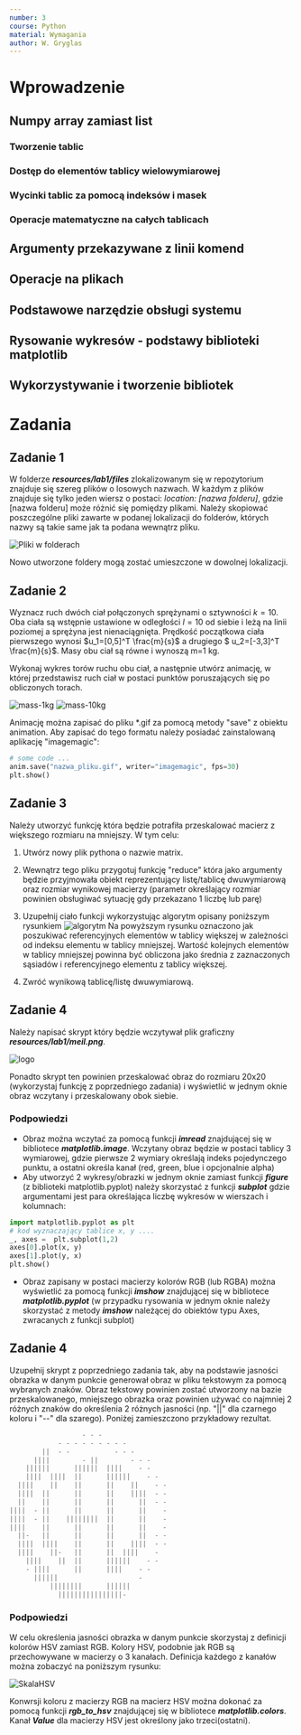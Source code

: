 ```yaml
---
number: 3
course: Python
material: Wymagania
author: W. Gryglas
---
```


# Wprowadzenie

## Numpy array zamiast list

### Tworzenie tablic

### Dostęp do elementów tablicy wielowymiarowej

### Wycinki tablic za pomocą indeksów i masek

### Operacje matematyczne na całych tablicach

## Argumenty przekazywane z linii komend

## Operacje na plikach

## Podstawowe narzędzie obsługi systemu

## Rysowanie wykresów - podstawy biblioteki matplotlib

## Wykorzystywanie i tworzenie bibliotek



# Zadania

## Zadanie 1

W folderze ***resources/lab1/files*** zlokalizowanym się w repozytorium znajduje się szereg plików o losowych nazwach. W każdym z plików znajduje się tylko jeden wiersz o postaci: *location: [nazwa folderu]*, gdzie [nazwa folderu] może różnić się pomiędzy plikami. Należy skopiować poszczególne pliki zawarte w podanej lokalizacji do folderów, których nazwy są takie same jak ta podana wewnątrz pliku. 

![Pliki w folderach](figures/python_inst02/1.png "Przykład przetworzenia") 

Nowo utworzone foldery mogą zostać umieszczone w dowolnej lokalizacji. 

## Zadanie 2

Wyznacz ruch dwóch ciał połączonych sprężynami o sztywności $k=10$. Oba ciała są wstępnie ustawione w odległości $l = 10$ od siebie i leżą na linii poziomej a sprężyna jest nienaciągnięta. Prędkość początkowa ciała pierwszego wynosi $u_1=[0,5]^T \frac{m}{s}$ a drugiego $ u_2=[-3,3]^T \frac{m}{s}$. Masy obu ciał są równe i wynoszą m=1 kg. 

Wykonaj wykres torów ruchu obu ciał, a następnie utwórz animację, w której przedstawisz ruch ciał w postaci punktów poruszających się po obliczonych torach. 

![mass-1kg](figures/python_inst03/mass1.gif "Masa m=1kg") ![mass-10kg](figures/python_inst03/mass10.gif "Masa m=10kg")

Animację można zapisać do pliku *.gif za pomocą metody "save" z obiektu animation. Aby zapisać do tego formatu należy posiadać zainstalowaną aplikację "imagemagic":

```python
# some code ...
anim.save("nazwa_pliku.gif", writer="imagemagic", fps=30)
plt.show()
```


## Zadanie 3
Należy utworzyć funkcję która będzie potrafiła przeskalować macierz z większego rozmiaru na mniejszy. W tym celu:

1. Utwórz nowy plik pythona o nazwie matrix. 
2. Wewnątrz tego pliku przygotuj funkcję "reduce" która jako argumenty będzie przyjmowała obiekt reprezentujący listę/tablicę dwuwymiarową oraz rozmiar wynikowej macierzy (parametr określający rozmiar powinien obsługiwać sytuację gdy przekazano 1 liczbę lub parę)
3. Uzupełnij ciało funkcji wykorzystując algorytm opisany poniższym rysunkiem
![algorytm](figures/python_inst02/2.png "Algorytm skalowania") 
Na powyższym rysunku oznaczono jak poszukiwać referencyjnych elementów w tablicy większej w zależności od indeksu elementu w tablicy mniejszej. Wartość kolejnych elementów w tablicy mniejszej powinna być obliczona jako średnia z zaznaczonych sąsiadów i referencyjnego elementu z tablicy większej. 

4. Zwróć wynikową tablicę/listę dwuwymiarową.


## Zadanie 4
Należy napisać skrypt który będzie wczytywał plik graficzny ***resources/lab1/meil.png***. 

![logo](https://github.com/ccfd/python_course/blob/master/resources/lab1/meil.png?raw=true "Obraz do przetworzenia") 

Ponadto skrypt ten powinien przeskalować obraz do rozmiaru 20x20 (wykorzystaj funkcję z poprzedniego zadania) i wyświetlić w jednym oknie obraz wczytany i przeskalowany obok siebie.

### Podpowiedzi
- Obraz można wczytać za pomocą funkcji ***imread*** znajdującej się w bibliotece ***matplotlib.image***. Wczytany obraz będzie w postaci tablicy 3 wymiarowej, gdzie pierwsze 2 wymiary określają indeks pojedynczego punktu, a ostatni określa kanał (red, green, blue i opcjonalnie alpha)
- Aby utworzyć 2 wykresy/obrazki w jednym oknie zamiast funkcji ***figure*** (z biblioteki matplotlib.pyplot) należy skorzystać z funkcji ***subplot*** gdzie argumentami jest para określająca liczbę wykresów w wierszach i  kolumnach:

```python
import matplotlib.pyplot as plt
# kod wyznaczający tablice x, y ....
_, axes =  plt.subplot(1,2)
axes[0].plot(x, y)
axes[1].plot(y, x)
plt.show()
```

- Obraz zapisany w postaci macierzy kolorów RGB (lub RGBA) można wyświetlić za pomocą funkcji ***imshow*** znajdującej się w bibliotece ***matplotlib.pyplot*** (w przypadku rysowania w jednym oknie należy skorzystać z metody ***imshow*** należącej do obiektów typu Axes, zwracanych z funkcji subplot)

## Zadanie 4
Uzupełnij skrypt z poprzedniego zadania tak, aby na podstawie jasności obrazka w danym punkcie generował obraz w pliku tekstowym za pomocą wybranych znaków. Obraz tekstowy powinien zostać utworzony na bazie przeskalowanego, mniejszego obrazka oraz powinien używać co najmniej 2 różnych znaków do określenia 2 różnych jasności (np. "||" dla czarnego koloru i "--" dla szarego). Poniżej zamieszczono przykładowy rezultat.  
```python
                  - - -                 
            - - - - - - - - -           
        ||  - -           - - -         
      ||||        - ||        - - -     
    ||||||      ||||||  ||||    - -     
    ||||  ||||  ||      ||||||    - -   
  ||||    ||    ||      ||    ||    - - 
  ||||  ||      ||      ||    ||||  - - 
  ||    ||      ||      ||      ||  - - 
||||  - ||      ||      ||      ||    - 
||||  - ||    ||||||||  ||      ||    - 
||||    ||      ||      ||      ||    - 
  ||-   ||      ||      ||      ||  - - 
  ||||  ||||    ||      ||    ||||  - - 
  ||||    ||-   ||      ||  ||||    -   
    ||||    ||  ||      ||||||    - -   
    - ||||      ||      ||||    - -     
      ||||||                    -       
          ||||||||      ||||||          
            ||||||||||||||||-           
```
### Podpowiedzi
W celu określenia jasności obrazka w danym punkcie skorzystaj z definicji kolorów HSV zamiast RGB. Kolory HSV, podobnie jak RGB są przechowywane w macierzy o 3 kanałach. Definicja każdego z kanałów można zobaczyć na poniższym rysunku:

![SkalaHSV](https://upload.wikimedia.org/wikipedia/commons/0/0d/HSV_color_solid_cylinder_alpha_lowgamma.png "Skala HSV, źródło wikipedia") 

Konwrsji koloru z macierzy RGB na macierz HSV można dokonać za pomocą funkcji ***rgb_to_hsv*** znajdującej się w bibliotece ***matplotlib.colors***. Kanał  ***Value*** dla macierzy HSV jest określony jako trzeci(ostatni).


